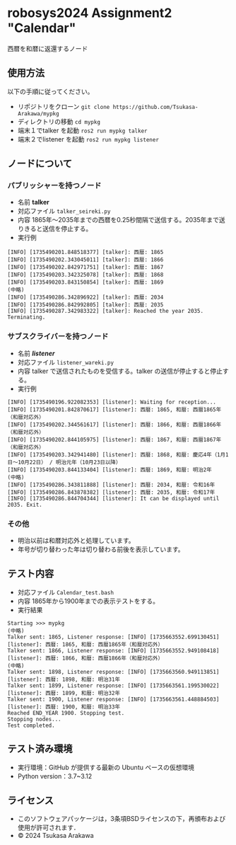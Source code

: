 # robosys2024 Assignment2 "Calendar"

西暦を和暦に返還するノード


## 使用方法

以下の手順に従ってください。

- リポジトリをクローン
```git clone https://github.com/Tsukasa-Arakawa/mypkg```
- ディレクトリの移動
```cd mypkg```
- 端末１でtalker を起動
```ros2 run mypkg talker```
- 端末２でlistener を起動
```ros2 run mypkg listener```


## ノードについて

### パブリッシャーを持つノード
- 名前
**talker**
- 対応ファイル
```talker_seireki.py```
- 内容
1865年～2035年までの西暦を0.25秒間隔で送信する。2035年まで送りきると送信を停止する。
- 実行例
```
[INFO] [1735490201.848518377] [talker]: 西暦: 1865
[INFO] [1735490202.343045011] [talker]: 西暦: 1866
[INFO] [1735490202.842971751] [talker]: 西暦: 1867
[INFO] [1735490203.342325078] [talker]: 西暦: 1868
[INFO] [1735490203.843150854] [talker]: 西暦: 1869
(中略)
[INFO] [1735490286.342896922] [talker]: 西暦: 2034
[INFO] [1735490286.842992805] [talker]: 西暦: 2035
[INFO] [1735490287.342983322] [talker]: Reached the year 2035. Terminating.
```

### サブスクライバーを持つノード
- 名前
***listener***
- 対応ファイル
```listener_wareki.py```
- 内容
talker で送信されたものを受信する。talker の送信が停止すると停止する。
- 実行例
```
[INFO] [1735490196.922082353] [listener]: Waiting for reception...
[INFO] [1735490201.842870617] [listener]: 西暦: 1865, 和暦: 西暦1865年（和暦対応外）
[INFO] [1735490202.344561617] [listener]: 西暦: 1866, 和暦: 西暦1866年（和暦対応外）
[INFO] [1735490202.844105975] [listener]: 西暦: 1867, 和暦: 西暦1867年（和暦対応外）
[INFO] [1735490203.342941480] [listener]: 西暦: 1868, 和暦: 慶応4年（1月1日～10月22日） / 明治元年（10月23日以降）
[INFO] [1735490203.844133404] [listener]: 西暦: 1869, 和暦: 明治2年
(中略)
[INFO] [1735490286.343811888] [listener]: 西暦: 2034, 和暦: 令和16年
[INFO] [1735490286.843878382] [listener]: 西暦: 2035, 和暦: 令和17年
[INFO] [1735490286.844704344] [listener]: It can be displayed until 2035. Exit.
```
### その他
- 明治以前は和暦対応外と処理しています。
- 年号が切り替わった年は切り替わる前後を表示しています。


## テスト内容
- 対応ファイル
```Calendar_test.bash```
- 内容
1865年から1900年までの表示テストをする。
- 実行結果
```
Starting >>> mypkg
(中略)
Talker sent: 1865, Listener response: [INFO] [1735663552.699130451] [listener]: 西暦: 1865, 和暦: 西暦1865年（和暦対応外）
Talker sent: 1866, Listener response: [INFO] [1735663552.949108418] [listener]: 西暦: 1866, 和暦: 西暦1866年（和暦対応外）
(中略)
Talker sent: 1898, Listener response: [INFO] [1735663560.949113851] [listener]: 西暦: 1898, 和暦: 明治31年
Talker sent: 1899, Listener response: [INFO] [1735663561.199530022] [listener]: 西暦: 1899, 和暦: 明治32年
Talker sent: 1900, Listener response: [INFO] [1735663561.448884503] [listener]: 西暦: 1900, 和暦: 明治33年
Reached END_YEAR 1900. Stopping test.
Stopping nodes...
Test completed.
```


## テスト済み環境
- 実行環境：GitHub が提供する最新の Ubuntu ベースの仮想環境
- Python version：3.7~3.12


## ライセンス
- このソフトウェアパッケージは，3条項BSDライセンスの下，再頒布および使用が許可されます．  
- © 2024 Tsukasa Arakawa
